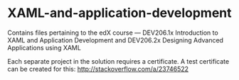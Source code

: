 # XAML-and-application-development
Contains files pertaining to the edX course — DEV206.1x Introduction to XAML and Application Development and DEV206.2x Designing Advanced Applications using XAML

Each separate project in the solution requires a certificate.
A test certificate can be created for this:
http://stackoverflow.com/a/23746522
